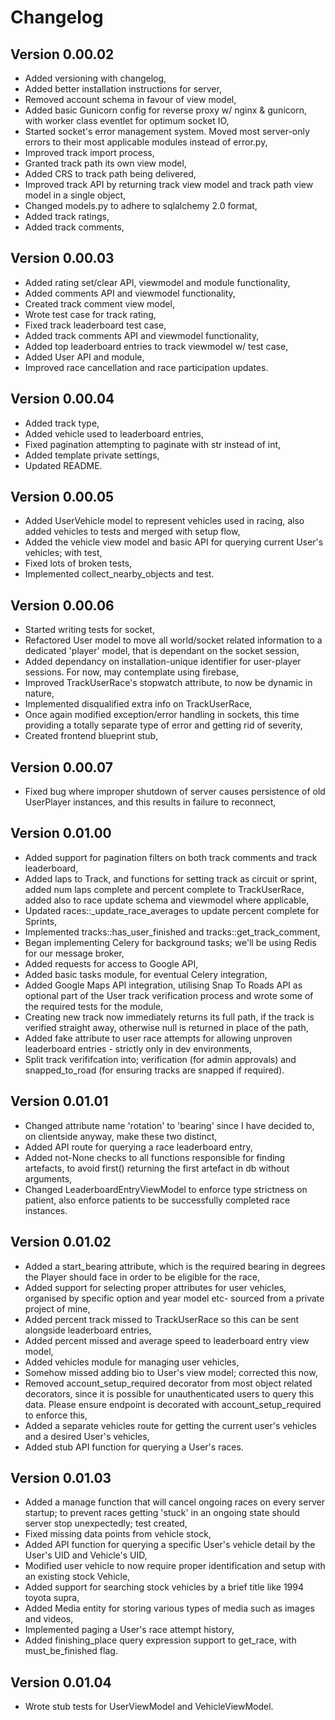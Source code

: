 # Changelog

## Version 0.00.02
* Added versioning with changelog,
* Added better installation instructions for server,
* Removed account schema in favour of view model,
* Added basic Gunicorn config for reverse proxy w/ nginx & gunicorn, with worker class eventlet for optimum socket IO,
* Started socket's error management system. Moved most server-only errors to their most applicable modules instead of error.py,
* Improved track import process,
* Granted track path its own view model,
* Added CRS to track path being delivered,
* Improved track API by returning track view model and track path view model in a single object,
* Changed models.py to adhere to sqlalchemy 2.0 format,
* Added track ratings,
* Added track comments,

## Version 0.00.03
* Added rating set/clear API, viewmodel and module functionality,
* Added comments API and viewmodel functionality,
* Created track comment view model,
* Wrote test case for track rating,
* Fixed track leaderboard test case,
* Added track comments API and viewmodel functionality,
* Added top leaderboard entries to track viewmodel w/ test case,
* Added User API and module,
* Improved race cancellation and race participation updates.

## Version 0.00.04
* Added track type,
* Added vehicle used to leaderboard entries,
* Fixed pagination attempting to paginate with str instead of int,
* Added template private settings,
* Updated README.

## Version 0.00.05
* Added UserVehicle model to represent vehicles used in racing, also added vehicles to tests and merged with setup flow,
* Added the vehicle view model and basic API for querying current User's vehicles; with test,
* Fixed lots of broken tests,
* Implemented collect_nearby_objects and test.

## Version 0.00.06
* Started writing tests for socket,
* Refactored User model to move all world/socket related information to a dedicated 'player' model, that is dependant on the socket session,
* Added dependancy on installation-unique identifier for user-player sessions. For now, may contemplate using firebase,
* Improved TrackUserRace's stopwatch attribute, to now be dynamic in nature,
* Implemented disqualified extra info on TrackUserRace,
* Once again modified exception/error handling in sockets, this time providing a totally separate type of error and getting rid of severity,
* Created frontend blueprint stub,

## Version 0.00.07
* Fixed bug where improper shutdown of server causes persistence of old UserPlayer instances, and this results in failure to reconnect,

## Version 0.01.00
* Added support for pagination filters on both track comments and track leaderboard,
* Added laps to Track, and functions for setting track as circuit or sprint, added num laps complete and percent complete to TrackUserRace, added also to race update schema and viewmodel where applicable,
* Updated races::_update_race_averages to update percent complete for Sprints,
* Implemented tracks::has_user_finished and tracks::get_track_comment,
* Began implementing Celery for background tasks; we'll be using Redis for our message broker,
* Added requests for access to Google API,
* Added basic tasks module, for eventual Celery integration,
* Added Google Maps API integration, utilising Snap To Roads API as optional part of the User track verification process and wrote some of the required tests for the module,
* Creating new track now immediately returns its full path, if the track is verified straight away, otherwise null is returned in place of the path,
* Added fake attribute to user race attempts for allowing unproven leaderboard entries - strictly only in dev environments,
* Split track verififcation into; verification (for admin approvals) and snapped_to_road (for ensuring tracks are snapped if required).

## Version 0.01.01
* Changed attribute name 'rotation' to 'bearing' since I have decided to, on clientside anyway, make these two distinct,
* Added API route for querying a race leaderboard entry,
* Added not-None checks to all functions responsible for finding artefacts, to avoid first() returning the first artefact in db without arguments,
* Changed LeaderboardEntryViewModel to enforce type strictness on patient, also enforce patients to be successfully completed race instances.

## Version 0.01.02
* Added a start_bearing attribute, which is the required bearing in degrees the Player should face in order to be eligible for the race,
* Added support for selecting proper attributes for user vehicles, organised by specific option and year model etc- sourced from a private project of mine,
* Added percent track missed to TrackUserRace so this can be sent alongside leaderboard entries,
* Added percent missed and average speed to leaderboard entry view model,
* Added vehicles module for managing user vehicles,
* Somehow missed adding bio to User's view model; corrected this now,
* Removed account_setup_required decorator from most object related decorators, since it is possible for unauthenticated users to query this data. Please ensure endpoint is decorated with account_setup_required to enforce this,
* Added a separate vehicles route for getting the current user's vehicles and a desired User's vehicles,
* Added stub API function for querying a User's races.

## Version 0.01.03
* Added a manage function that will cancel ongoing races on every server startup; to prevent races getting 'stuck' in an ongoing state should server stop unexpectedly; test created,
* Fixed missing data points from vehicle stock,
* Added API function for querying a specific User's vehicle detail by the User's UID and Vehicle's UID,
* Modified user vehicle to now require proper identification and setup with an existing stock Vehicle,
* Added support for searching stock vehicles by a brief title like 1994 toyota supra,
* Added Media entity for storing various types of media such as images and videos,
* Implemented paging a User's race attempt history,
* Added finishing_place query expression support to get_race, with must_be_finished flag.

## Version 0.01.04
* Wrote stub tests for UserViewModel and VehicleViewModel.